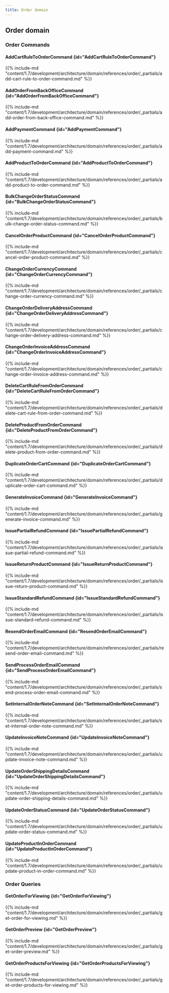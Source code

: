 ```yaml
---
title: Order domain
---
```


## Order domain

### Order Commands

#### AddCartRuleToOrderCommand {id="AddCartRuleToOrderCommand"}

{{%  include-md "content/1.7/development/architecture/domain/references/order/_partials/add-cart-rule-to-order-command.md" %}}
#### AddOrderFromBackOfficeCommand {id="AddOrderFromBackOfficeCommand"}

{{%  include-md "content/1.7/development/architecture/domain/references/order/_partials/add-order-from-back-office-command.md" %}}
#### AddPaymentCommand {id="AddPaymentCommand"}

{{%  include-md "content/1.7/development/architecture/domain/references/order/_partials/add-payment-command.md" %}}
#### AddProductToOrderCommand {id="AddProductToOrderCommand"}

{{%  include-md "content/1.7/development/architecture/domain/references/order/_partials/add-product-to-order-command.md" %}}
#### BulkChangeOrderStatusCommand {id="BulkChangeOrderStatusCommand"}

{{%  include-md "content/1.7/development/architecture/domain/references/order/_partials/bulk-change-order-status-command.md" %}}
#### CancelOrderProductCommand {id="CancelOrderProductCommand"}

{{%  include-md "content/1.7/development/architecture/domain/references/order/_partials/cancel-order-product-command.md" %}}
#### ChangeOrderCurrencyCommand {id="ChangeOrderCurrencyCommand"}

{{%  include-md "content/1.7/development/architecture/domain/references/order/_partials/change-order-currency-command.md" %}}
#### ChangeOrderDeliveryAddressCommand {id="ChangeOrderDeliveryAddressCommand"}

{{%  include-md "content/1.7/development/architecture/domain/references/order/_partials/change-order-delivery-address-command.md" %}}
#### ChangeOrderInvoiceAddressCommand {id="ChangeOrderInvoiceAddressCommand"}

{{%  include-md "content/1.7/development/architecture/domain/references/order/_partials/change-order-invoice-address-command.md" %}}
#### DeleteCartRuleFromOrderCommand {id="DeleteCartRuleFromOrderCommand"}

{{%  include-md "content/1.7/development/architecture/domain/references/order/_partials/delete-cart-rule-from-order-command.md" %}}
#### DeleteProductFromOrderCommand {id="DeleteProductFromOrderCommand"}

{{%  include-md "content/1.7/development/architecture/domain/references/order/_partials/delete-product-from-order-command.md" %}}
#### DuplicateOrderCartCommand {id="DuplicateOrderCartCommand"}

{{%  include-md "content/1.7/development/architecture/domain/references/order/_partials/duplicate-order-cart-command.md" %}}
#### GenerateInvoiceCommand {id="GenerateInvoiceCommand"}

{{%  include-md "content/1.7/development/architecture/domain/references/order/_partials/generate-invoice-command.md" %}}
#### IssuePartialRefundCommand {id="IssuePartialRefundCommand"}

{{%  include-md "content/1.7/development/architecture/domain/references/order/_partials/issue-partial-refund-command.md" %}}
#### IssueReturnProductCommand {id="IssueReturnProductCommand"}

{{%  include-md "content/1.7/development/architecture/domain/references/order/_partials/issue-return-product-command.md" %}}
#### IssueStandardRefundCommand {id="IssueStandardRefundCommand"}

{{%  include-md "content/1.7/development/architecture/domain/references/order/_partials/issue-standard-refund-command.md" %}}
#### ResendOrderEmailCommand {id="ResendOrderEmailCommand"}

{{%  include-md "content/1.7/development/architecture/domain/references/order/_partials/resend-order-email-command.md" %}}
#### SendProcessOrderEmailCommand {id="SendProcessOrderEmailCommand"}

{{%  include-md "content/1.7/development/architecture/domain/references/order/_partials/send-process-order-email-command.md" %}}
#### SetInternalOrderNoteCommand {id="SetInternalOrderNoteCommand"}

{{%  include-md "content/1.7/development/architecture/domain/references/order/_partials/set-internal-order-note-command.md" %}}
#### UpdateInvoiceNoteCommand {id="UpdateInvoiceNoteCommand"}

{{%  include-md "content/1.7/development/architecture/domain/references/order/_partials/update-invoice-note-command.md" %}}
#### UpdateOrderShippingDetailsCommand {id="UpdateOrderShippingDetailsCommand"}

{{%  include-md "content/1.7/development/architecture/domain/references/order/_partials/update-order-shipping-details-command.md" %}}
#### UpdateOrderStatusCommand {id="UpdateOrderStatusCommand"}

{{%  include-md "content/1.7/development/architecture/domain/references/order/_partials/update-order-status-command.md" %}}
#### UpdateProductInOrderCommand {id="UpdateProductInOrderCommand"}

{{%  include-md "content/1.7/development/architecture/domain/references/order/_partials/update-product-in-order-command.md" %}}

### Order Queries

#### GetOrderForViewing {id="GetOrderForViewing"}

{{%  include-md "content/1.7/development/architecture/domain/references/order/_partials/get-order-for-viewing.md" %}}
#### GetOrderPreview {id="GetOrderPreview"}

{{%  include-md "content/1.7/development/architecture/domain/references/order/_partials/get-order-preview.md" %}}
#### GetOrderProductsForViewing {id="GetOrderProductsForViewing"}

{{%  include-md "content/1.7/development/architecture/domain/references/order/_partials/get-order-products-for-viewing.md" %}}
